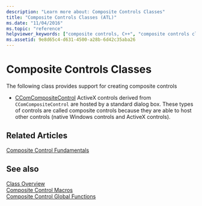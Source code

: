 ```yaml
---
description: "Learn more about: Composite Controls Classes"
title: "Composite Controls Classes (ATL)"
ms.date: "11/04/2016"
ms.topic: "reference"
helpviewer_keywords: ["composite controls, C++", "composite controls classes"]
ms.assetid: 9e8d65c4-d631-4500-a28b-6d42c35aba26
---
```

# Composite Controls Classes

The following class provides support for creating composite controls

- [CComCompositeControl](../atl/reference/ccomcompositecontrol-class.md) ActiveX controls derived from `CComCompositeControl` are hosted by a standard dialog box. These types of controls are called composite controls because they are able to host other controls (native Windows controls and ActiveX controls).

## Related Articles

[Composite Control Fundamentals](../atl/atl-composite-control-fundamentals.md)

## See also

[Class Overview](../atl/atl-class-overview.md)<br/>
[Composite Control Macros](../atl/reference/composite-control-macros.md)<br/>
[Composite Control Global Functions](../atl/reference/composite-control-global-functions.md)
